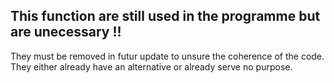 ## This function are still used in the programme but are unecessary !!

They must be removed in futur update to unsure the coherence of the code. They either already have an alternative or already serve no purpose.
